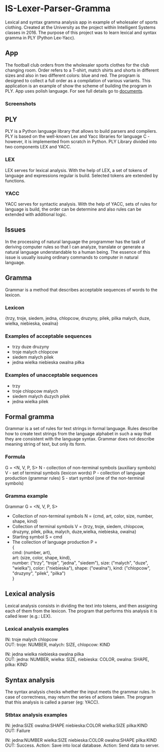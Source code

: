 # IS-Lexer-Parser-Gramma
Lexical and syntax gramma analysis app in example of wholesaler of sports clothing. Created at the University as the project within Intelligent Systems classes in 2016. The purpose of this project was to learn lexical and syntax gramma in PLY (Python Lex-Yacc).

## App
The football club orders from the wholesaler sports clothes for the club changing room. Order refers to a T-shirt, match shirts and shorts in different sizes and also in two different colors: blue and red. The program is designed to collect a full order as a compilation of various variants. This application is an example of show the scheme of building the program in PLY. App uses polish language. For see full details go to [documents](documents).

### Screenshots

## PLY
PLY is a Python language library that allows to build parsers and compilers. PLY is based on the well-known Lex and Yacc libraries for language C - however, it is implemented from scratch in Python. PLY Library divided into two components LEX and YACC. 

### LEX
LEX serves for lexical analysis. With the help of LEX, a set of tokens of language and expressions regular is build. Selected tokens are extended by functions.

### YACC
YACC serves for syntactic analysis. With the help of YACC, sets of rules for language is build, the order can be determine and also rules can be extended with additional logic.

## Issues
In the processing of natural language the programmer has the task of deriving computer rules so that I can analyze, translate or generate a natural language understandable to a human being. The essence of this issue is usually issuing ordinary commands to computer in natural language.

## Gramma
Grammar is a method that describes acceptable sequences of words
to the lexicon.

### Lexicon
{trzy, troje, siedem, jedna, chlopcow, druzyny, pilek, pilka malych, duze, wielka, niebieska, owalna}

### Examples of acceptable sequences
- trzy duze druzyny
- troje malych chlopcow
- siedem malych pilek
- jedna wielka niebieska owalna piłka

### Examples of unacceptable sequences
- trzy
- troje chlopcow malych
- siedem malych duzych pilek
- jedna wielka pilek

## Formal gramma
Grammar is a set of rules for text strings in formal language. Rules describe how to create text strings from the language alphabet in such a way that they are consistent with the language syntax. Grammar does not describe meaning string of text, but only its form.

### Formula
G = <N, V, P, S>
N - collection of non-terminal symbols (auxiliary symbols)
V - set of terminal symbols (lexicon words)
P - collection of language production (grammar rules)
S - start symbol (one of the non-terminal symbols)

### Gramma example
Grammar G = <N, V, P, S>
- Collection of non-terminal symbols N = {cmd, art, color, size, number, shape, kind}
- Collection of terminal symbols V = {trzy, troje, siedem, chlopcow, druzyny, pilek, pilka, malych, duze,wielka, niebieska, owalna}
- Starting symbol S = cmd
- The collection of language production P =  
{  
	cmd: (number, art),  
	art: (size, color, shape, kind),  
	number: ("trzy", "troje", "jedna", "siedem"),
	size: ("malych", "duze", "wielka"),
	color: ("niebieska"),
	shape: ("owalna"),
	kind: ("chlopcow", "druzyny", "pilek", "pilka")  
}

## Lexical analysis
Lexical analysis consists in dividing the text into tokens, and then assigning each of them from the lexicon. The program that performs this analysis it is called lexer (e.g.: LEX).

### Lexical analysis examples
IN: troje malych chlopcow  
OUT: troje: NUMBER, malych: SIZE, chlopcow: KIND  
  
IN: jedna wielka niebieska owalna pilka  
OUT: jedna: NUMBER, wielka: SIZE, niebieska: COLOR, owalna: SHAPE, pilka: KIND  

## Syntax analysis
The syntax analysis checks whether the input meets the grammar rules. In case of correctness, may return the series of actions taken. The program that this analysis is called a parser (eg: YACC).

### Stbtax analysis examples
IN: jedna:SIZE owalna:SHAPE niebieska:COLOR wielka:SIZE pilka:KIND  
OUT: Failure  
  
IN: jedna:NUMBER wielka:SIZE niebieska:COLOR owalna:SHAPE pilka:KIND
OUT: Success. Action: Save into local database. Action: Send data to server.
